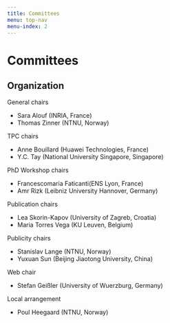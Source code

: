 ```yaml
---
title: Committees
menu: top-nav
menu-index: 2
---
```


# Committees

## Organization

General chairs
  * Sara Alouf (INRIA, France)
  * Thomas Zinner (NTNU, Norway)

TPC chairs
  * Anne Bouillard (Huawei Technologies, France)
  * Y.C. Tay (National University Singapore, Singapore)

PhD Workshop chairs
  * Francescomaria Faticanti(ENS Lyon, France)
  * Amr Rizk (Leibniz University Hannover, Germany)

Publication chairs
  * Lea Skorin-Kapov (University of Zagreb, Croatia)
  * Maria Torres Vega (KU Leuven, Belgium)

Publicity chairs
  * Stanislav Lange (NTNU, Norway)
  * Yuxuan Sun (Beijing Jiaotong University, China)

Web chair
  * Stefan Geißler (University of Wuerzburg, Germany)
  
Local arrangement
  * Poul Heegaard (NTNU, Norway)
  



  




  



